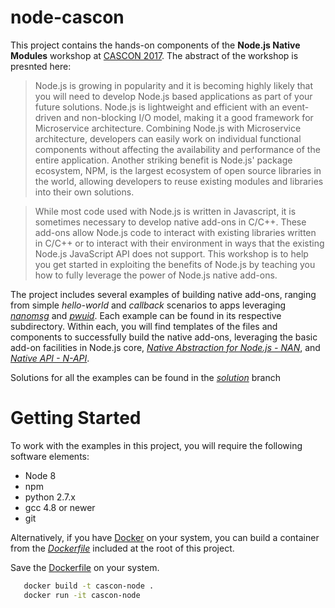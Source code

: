 # node-cascon

This project contains the hands-on components of the **Node.js Native Modules** workshop at [CASCON 2017](https://www-01.ibm.com/ibm/cas/cascon/workshop.jsp).  The abstract of the workshop is presnted here:

>Node.js is growing in popularity and it is becoming highly likely that you will need to develop Node.js based applications as part of your future solutions. Node.js is lightweight and efficient with an event-driven and non-blocking I/O model, making it a good framework for Microservice architecture. Combining Node.js with Microservice architecture, developers can easily work on individual functional components without affecting the availability and performance of the entire application. Another striking benefit is Node.js' package ecosystem, NPM, is the largest ecosystem of open source libraries in the world, allowing developers to reuse existing modules and libraries into their own solutions.

> While most code used with Node.js is written in Javascript, it is sometimes necessary to develop native add-ons in C/C++. These add-ons allow Node.js code to interact with existing libraries written in C/C++ or to interact with their environment in ways that the existing Node.js JavaScript API does not support. This workshop is to help you get started in exploiting the benefits of Node.js by teaching you how to fully leverage the power of Node.js native add-ons.

The project includes several examples of building native add-ons, ranging from simple *hello-world* and *callback* scenarios to apps leveraging *[nanomsg](https://www.npmjs.com/package/nanomsg)* and *[pwuid](https://www.npmjs.com/package/pwuid)*.  Each example can be found in its respective subdirectory.  Within each, you will find templates of the files and components to successfully build the native add-ons, leveraging the basic add-on facilities in Node.js core, *[Native Abstraction for Node.js - NAN](https://github.com/nodejs/nan)*, and *[Native API - N-API](https://nodejs.org/api/n-api.html)*.  

Solutions for all the examples can be found in the *[solution](https://github.com/anisha-rohra/node-cascon/tree/solution)* branch

# Getting Started

To work with the examples in this project, you will require the following software elements:
* Node 8
* npm
* python 2.7.x
* gcc 4.8 or newer
* git

Alternatively, if you have [Docker](https://docs.docker.com/engine/installation/) on your system, you can build a container from the *[Dockerfile](https://raw.githubusercontent.com/anisha-rohra/node-cascon/master/Dockerfile)* included at the root of this project.

Save the [Dockerfile]([Dockerfile](https://raw.githubusercontent.com/anisha-rohra/node-cascon/master/Dockerfile)) on your system.
```bash
   docker build -t cascon-node .
   docker run -it cascon-node
```
